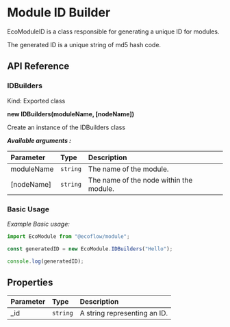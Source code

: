 # Module ID Builder

EcoModuleID is a class responsible for generating a unique ID for modules.

The generated ID is a unique string of md5 hash code.

## API Reference

### IDBuilders

Kind: Exported class

**new IDBuilders(moduleName, [nodeName])**

Create an instance of the IDBuilders class

**_Available arguments :_**

| Parameter  | Type     | Description                             |
| :--------- | :------- | :-------------------------------------- |
| moduleName | `string` | The name of the module.                 |
| [nodeName] | `string` | The name of the node within the module. |

### Basic Usage

_Example Basic usage:_

```ts
import EcoModule from "@ecoflow/module";

const generatedID = new EcoModule.IDBuilders("Hello");

console.log(generatedID);
```

## Properties

| Parameter | Type     | Description                  |
| :-------- | :------- | :--------------------------- |
| \_id      | `string` | A string representing an ID. |
